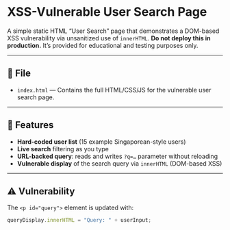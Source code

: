 # XSS-Vulnerable User Search Page

A simple static HTML “User Search” page that demonstrates a DOM-based XSS vulnerability via unsanitized use of `innerHTML`. **Do not deploy this in production.** It’s provided for educational and testing purposes only.

---

## 📄 File

- `index.html` — Contains the full HTML/CSS/JS for the vulnerable user search page.

---

## 🚀 Features

- **Hard-coded user list** (15 example Singaporean-style users)  
- **Live search** filtering as you type  
- **URL-backed query**: reads and writes `?q=…` parameter without reloading  
- **Vulnerable display** of the search query via `innerHTML` (DOM-based XSS)

---

## ⚠️ Vulnerability

The `<p id="query">` element is updated with:

```js
queryDisplay.innerHTML = "Query: " + userInput;
